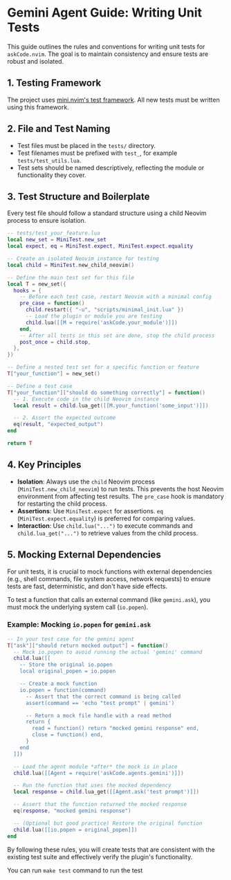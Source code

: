 # Gemini Agent Guide: Writing Unit Tests

This guide outlines the rules and conventions for writing unit tests for `askCode.nvim`. The goal is to maintain consistency and ensure tests are robust and isolated.

## 1. Testing Framework

The project uses [mini.nvim's test framework](https://github.com/nvim-mini/mini.nvim/blob/main/TESTING.md). All new tests must be written using this framework.

## 2. File and Test Naming

- Test files must be placed in the `tests/` directory.
- Test filenames must be prefixed with `test_`, for example `tests/test_utils.lua`.
- Test sets should be named descriptively, reflecting the module or functionality they cover.

## 3. Test Structure and Boilerplate

Every test file should follow a standard structure using a child Neovim process to ensure isolation.

```lua
-- tests/test_your_feature.lua
local new_set = MiniTest.new_set
local expect, eq = MiniTest.expect, MiniTest.expect.equality

-- Create an isolated Neovim instance for testing
local child = MiniTest.new_child_neovim()

-- Define the main test set for this file
local T = new_set({
  hooks = {
    -- Before each test case, restart Neovim with a minimal config
    pre_case = function()
      child.restart({ "-u", "scripts/minimal_init.lua" })
      -- Load the plugin or module you are testing
      child.lua([[M = require('askCode.your_module')]])
    end,
    -- After all tests in this set are done, stop the child process
    post_once = child.stop,
  },
})

-- Define a nested test set for a specific function or feature
T["your_function"] = new_set()

-- Define a test case
T["your_function"]["should do something correctly"] = function()
  -- 1. Execute code in the child Neovim instance
  local result = child.lua_get([[M.your_function('some_input')]])

  -- 2. Assert the expected outcome
  eq(result, "expected_output")
end

return T
```

## 4. Key Principles

- **Isolation**: Always use the `child` Neovim process (`MiniTest.new_child_neovim`) to run tests. This prevents the host Neovim environment from affecting test results. The `pre_case` hook is mandatory for restarting the child process.
- **Assertions**: Use `MiniTest.expect` for assertions. `eq` (`MiniTest.expect.equality`) is preferred for comparing values.
- **Interaction**: Use `child.lua("...")` to execute commands and `child.lua_get("...")` to retrieve values from the child process.

## 5. Mocking External Dependencies

For unit tests, it is crucial to mock functions with external dependencies (e.g., shell commands, file system access, network requests) to ensure tests are fast, deterministic, and don't have side effects.

To test a function that calls an external command (like `gemini.ask`), you must mock the underlying system call (`io.popen`).

### Example: Mocking `io.popen` for `gemini.ask`

```lua
-- In your test case for the gemini agent
T["ask"]["should return mocked output"] = function()
  -- Mock io.popen to avoid running the actual 'gemini' command
  child.lua([[
    -- Store the original io.popen
    local original_popen = io.popen

    -- Create a mock function
    io.popen = function(command)
      -- Assert that the correct command is being called
      assert(command == 'echo "test prompt" | gemini')

      -- Return a mock file handle with a read method
      return {
        read = function() return "mocked gemini response" end,
        close = function() end,
      }
    end
  ]])

  -- Load the agent module *after* the mock is in place
  child.lua([[Agent = require('askCode.agents.gemini')]])

  -- Run the function that uses the mocked dependency
  local response = child.lua_get([[Agent.ask('test prompt')]])

  -- Assert that the function returned the mocked response
  eq(response, "mocked gemini response")

  -- (Optional but good practice) Restore the original function
  child.lua([[io.popen = original_popen]])
end
```

By following these rules, you will create tests that are consistent with the existing test suite and effectively verify the plugin's functionality.

You can run `make test` command to run the test

